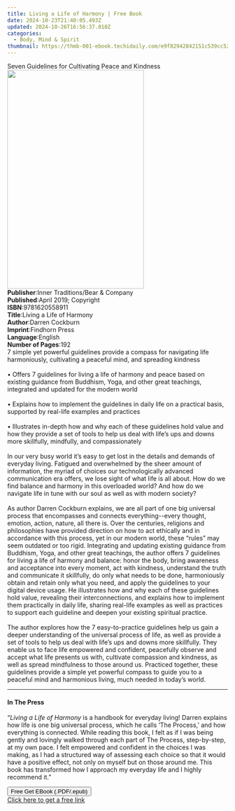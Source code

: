 ```yaml
---
title: Living a Life of Harmony | Free Book
date: 2024-10-23T21:40:05.493Z
updated: 2024-10-26T16:56:37.010Z
categories:
  - Body, Mind & Spirit
thumbnail: https://thmb-001-ebook.techidaily.com/e9f82942842151c539cc523be6167ff590f53a9ba7ab793d59bc26648fcac504.jpg
---
```

<main id="book-container">
  <div class="flex flex-col">
    <div class="book-brief flex-1 py-6 px-4 sm:p-6 md:py-10 md:px-8">
      <!-- brief-->
      <div class="book-brief-main">
        Seven Guidelines for Cultivating Peace and Kindness
      </div>
    </div>
    <div
      class="book-meta-info flex-1 grid gap-4 col-start-1 col-end-3 row-start-1 sm:mb-6 sm:grid-cols-4 lg:gap-6 lg:col-start-2 lg:row-end-6 lg:row-span-6 lg:mb-0"
    >
      <div
        class="book-meta-info-left place-content-center mt-4 p-4 text-sm leading-6 col-start-2 col-span-2 dark:text-slate-400"
      >
        <img
          class="w-full h-500 object-cover rounded-lg sm:h-255 sm:col-span-2 lg:col-span-full"
          src="https://img-001-ebook.techidaily.com/7057705188b46a7a714f0b560eabf89a288907e8b18f793c417ba13890bf7b98.jpg"
          alt=""
          width="312"
          height="500"
        />
      </div>
      <div
        class="book-meta-info-right mt-2 col-start-1 row-start-2 col-span-3 self-center"
      >
        <!-- meta data  -->
        <div class="flex flex-col px-4 md:px-8">
          <div class="flex-1">
            <strong>Publisher</strong>:<span class="px-2"
              >Inner Traditions/Bear &amp; Company</span
            >
          </div>
          <div class="flex-1">
            <strong>Published</strong>:<span class="px-2"
              >April 2019; Copyright</span
            >
          </div>
          <div class="flex-1">
            <strong>ISBN</strong>:<span class="px-2">9781620558911</span>
          </div>
          <div class="flex-1">
            <strong>Title</strong>:<span class="px-2"
              >Living a Life of Harmony</span
            >
          </div>
          <div class="flex-1">
            <strong>Author</strong>:<span class="px-2">Darren Cockburn</span>
          </div>
          <div class="flex-1">
            <strong>Imprint</strong>:<span class="px-2">Findhorn Press</span>
          </div>
          <div class="flex-1">
            <strong>Language</strong>:<span class="px-2">English</span>
          </div>
          <div class="flex-1">
            <strong>Number of Pages</strong>:<span class="px-2">192</span>
          </div>
        </div>
      </div>
    </div>
    <div class="book-description flex-1 py-6 px-4 sm:p-6 md:py-10 md:px-8">
      <div class="book-description-main">
        <div accordion-content="" id="description">
          7 simple yet powerful guidelines provide a compass for navigating life
          harmoniously, cultivating a peaceful mind, and spreading kindness
          <br /><br />• Offers 7 guidelines for living a life of harmony and
          peace based on existing guidance from Buddhism, Yoga, and other great
          teachings, integrated and updated for the modern world <br /><br />•
          Explains how to implement the guidelines in daily life on a practical
          basis, supported by real-life examples and practices <br /><br />•
          Illustrates in-depth how and why each of these guidelines hold value
          and how they provide a set of tools to help us deal with life’s ups
          and downs more skillfully, mindfully, and compassionately<br /><br />
          In our very busy world it’s easy to get lost in the details and
          demands of everyday living. Fatigued and overwhelmed by the sheer
          amount of information, the myriad of choices our technologically
          advanced communication era offers, we lose sight of what life is all
          about. How do we find balance and harmony in this overloaded world?
          And how do we navigate life in tune with our soul as well as with
          modern society?<br /><br />
          As author Darren Cockburn explains, we are all part of one big
          universal process that encompasses and connects everything--every
          thought, emotion, action, nature, all there is. Over the centuries,
          religions and philosophies have provided direction on how to act
          ethically and in accordance with this process, yet in our modern
          world, these “rules” may seem outdated or too rigid. Integrating and
          updating existing guidance from Buddhism, Yoga, and other great
          teachings, the author offers 7 guidelines for living a life of harmony
          and balance: honor the body, bring awareness and acceptance into every
          moment, act with kindness, understand the truth and communicate it
          skillfully, do only what needs to be done, harmoniously obtain and
          retain only what you need, and apply the guidelines to your digital
          device usage. He illustrates how and why each of these guidelines hold
          value, revealing their interconnections, and explains how to implement
          them practically in daily life, sharing real-life examples as well as
          practices to support each guideline and deepen your existing spiritual
          practice. <br /><br />The author explores how the 7 easy-to-practice
          guidelines help us gain a deeper understanding of the universal
          process of life, as well as provide a set of tools to help us deal
          with life’s ups and downs more skillfully. They enable us to face life
          empowered and confident, peacefully observe and accept what life
          presents us with, cultivate compassion and kindness, as well as spread
          mindfulness to those around us. Practiced together, these guidelines
          provide a simple yet powerful compass to guide you to a peaceful mind
          and harmonious living, much needed in today’s world.
        </div>
        <div class="accordion-fader"></div>
      </div>
    </div>
    <div class="book-excerpts flex-1 py-6 px-4 sm:p-6 md:py-10 md:px-8">
      <!-- excerpts-->
      <div class="book-excerpts-main">
        <hr />
        <h4 class="placeholder placeholder-heading">
          <span>In The Press</span>
        </h4>
        <p>
          “<i>Living a Life of Harmony</i> is a handbook for everyday living!
          Darren explains how life is one big universal process, which he calls
          ‘The Process,’ and how everything is connected. While reading this
          book, I felt as if I was being gently and lovingly walked through each
          part of The Process, step-by-step, at my own pace. I felt empowered
          and confident in the choices I was making, as I had a structured way
          of assessing each choice so that it would have a positive effect, not
          only on myself but on those around me. This book has transformed how I
          approach my everyday life and I highly recommend it.”
        </p>
      </div>
    </div>
    <div
      class="book-about-author flex-1 py-6 px-4 sm:p-6 md:py-10 md:px-8"
    ></div>
    <div class="book-free-get flex-1 py-6 px-4 sm:p-6 md:py-10 md:px-8">
      <button
        id="btn-free-get"
        class="bg-blue-500 hover:bg-blue-700 text-white font-bold py-2 px-4 rounded"
      >
        Free Get EBook (.PDF/.epub)
      </button>
      <div id="countdown-display" class="px-2 text-lg mt-2"></div>
      <a
        id="free-link"
        class="hidden bg-blue-500 hover:bg-blue-700 text-white font-bold py-2 px-4 rounded"
        href="https://www.ebooks.com/en-us/book/96393666/living-a-life-of-harmony/darren-cockburn/"
        target="_blank"
        >Click here to get a free link</a
      >
    </div>
    <script>
      let countdownTime = 0;
      let countdownInterval = null;
      document
        .getElementById('btn-free-get')
        .addEventListener('click', startCountdown);
      function startCountdown() {
        countdownTime = new Date().getTime() + 60000 * 3;
        countdownInterval = setInterval(updateCountdown, 1000);
        document.getElementById('btn-free-get').disabled = true;
        document
          .getElementById('btn-free-get')
          .classList.add('bg-gray-500', 'cursor-not-allowed');
      }
      function updateCountdown() {
        let currentTime = new Date().getTime();
        let timeLeft = countdownTime - currentTime;
        let secondsLeft = Math.floor(timeLeft / 1000);
        document.getElementById('countdown-display').innerHTML =
          `Remaining time: ${secondsLeft} seconds.`;
        if (secondsLeft <= 0) {
          clearInterval(countdownInterval);
          document.getElementById('btn-free-get').classList.add('hidden');
          document.getElementById('free-link').classList.remove('hidden');
          document.getElementById('countdown-display').innerHTML = '';
        }
      }
    </script>
  </div>
</main>

<ins class="adsbygoogle"
      style="display:block"
      data-ad-client="ca-pub-7571918770474297"
      data-ad-slot="8358498916"
      data-ad-format="auto"
      data-full-width-responsive="true"></ins>
    